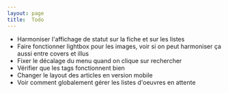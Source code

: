 ```yaml
---
layout: page
title:  Todo
---
```

- Harmoniser l'affichage de statut sur la fiche et sur les listes
- Faire fonctionner lightbox pour les images, voir si on peut harmoniser ça aussi entre covers et illus
- Fixer le décalage du menu quand on clique sur rechercher
- Vérifier que les tags fonctionnent bien
- Changer le layout des articles en version mobile
- Voir comment globalement gérer les listes d'oeuvres en attente

